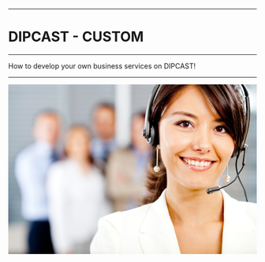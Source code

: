 ***
# DIPCAST - CUSTOM
***
How to develop your own business services on DIPCAST!
***
![DIPCAST](resources/images/login-bg.jpg)
